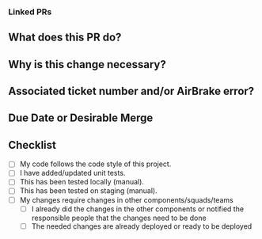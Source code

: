 <!--- Provide a general summary of your changes in the Title above -->
<!-- This is a template, feel free to remove unused sections or add information you think is needed -->

### Linked PRs
<!-- (Optional) Please list any related PRs here:
- PR #123 (Title and link)
- PR #456 (Title and link)
-->

## What does this PR do?
<!--- Describe your changes in detail. Explain the process which led you to decide to make the change as you did -->

<!--
**Before and After Screenshots:**
- **Before:** ![before](link-to-before-screenshot)
- **After:** ![after](link-to-after-screenshot)
-->

## Why is this change necessary?
<!-- (Optional) Describe the reasoning behind this change. Explain the motivation, the problem it addresses, or the benefits it provides. 
This section helps reviewers understand the broader context and importance of the changes. -->

## Associated ticket number and/or AirBrake error?
<!--- If this has a related ticket/task, add it here -->
<!--- Also add any AirBrake errors that will be fixed by this -->

## Due Date or Desirable Merge
<!-- If you have an idea of the urgency of the PR or would like to inform the reviewers of when you would like to get answers -->
<!-- Be reasonable and keep in mind that people will not be obligated to answer in your time, but this can be helpful to prioritize reviews -->

<!-- ASAP -->
<!-- Not urgent -->
<!-- Next week -->
<!-- Specific date: [Specify Date] -->

## Checklist
<!--- Go over all the following points, and put an `x` in all the boxes that apply. -->
<!--- If one or more lines do not apply, use ~ to ~strikethrough~ the whole line -->
<!--- If you're unsure about any of these, don't hesitate to ask. We're here to help! -->
- [ ] My code follows the code style of this project.
- [ ] I have added/updated unit tests.
- [ ] This has been tested locally (manual).
- [ ] This has been tested on staging (manual).
- [ ] My changes require changes in other components/squads/teams
  - [ ] I already did the changes in the other components or notified the responsible people that the changes need to be done
  - [ ] The needed changes are already deployed or ready to be deployed

